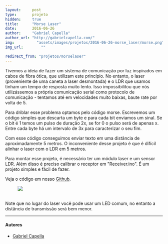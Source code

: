 ```yaml
---
layout:     post
type:       projeto
hidden:     true
title:      "Morse Laser"
date:       2016-06-26
author:     "Gabriel Capella"
author_url: "http://gabrielcapella.com/"
img: 	      "assets/images/projetos/2016-06-26-morse_laser/morse.png"
img_url: 		""

redirect_from: "projetos/morselaser"
---
```


Tivemos a ideia de fazer um sistema de comunicação por luz inspirados em cabos de fibra ótica, que utilizam este princípio. No entanto, o laser (proveniente de uma caneta a laser desmontada) e o LDR que usamos tinham um tempo de resposta muito lento. Isso impossibilitou que nós utilizássemos a própria comunicação serial como protocolo de comunicação - tentamos até em velocidades muito baixas, baute rate por volta de 5.

Para driblar esse problema optamos pelo código morse. Escrevemos um código simples que descarta um byte e para cada bit enviamos um sinal. Se o bit é 1 temos um pulso de duração 2x, se for 0 o pulso será de apenas x. Entre cada byte há um intervalo de 3x para caracterizar o seu fim.

Com esse código conseguimos enviar texto em uma distância de aproximadamente 5 metros. O inconveniente desse projeto é que é difícil alinhar o laser com o LDR em 5 metros.

Para montar esse projeto, é necessário ter um módulo laser e um sensor LDR. Além disso é preciso calibrar o receptor em "Receiver.ino". É um projeto simples e fácil de fazer.

Veja o código em nosso [Github](https://github.com/HardwareLivreUSP/MorseLaser/).

<div class="img-container">
  <figure>
    <img src="{{ site.baseurl }}/assets/images/projetos/2016-06-26-morse_laser/morse.png">
    <figcaption>&nbsp;</figcaption>
  </figure>
</div>

Note que no lugar do laser você pode usar um LED comum, no entanto a distância de transmissão será bem menor.

----

#### Autores

- [Gabriel Capella](http://gabrielcapella.com/)
